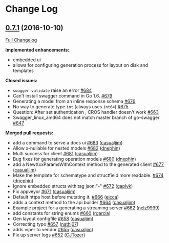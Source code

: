 # Change Log

## [0.7.1](https://github.com/syndbg/go-swagger/tree/0.7.1) (2016-10-10)
[Full Changelog](https://github.com/syndbg/go-swagger/compare/0.7.0...0.7.1)

**Implemented enhancements:**

- embedded ui
- allows for configuring generation process for layout on disk and templates

**Closed issues:**

- `swagger validate` raise an error [\#684](https://github.com/syndbg/go-swagger/issues/684)
- Can't install swagger command in Go 1.6. [\#679](https://github.com/syndbg/go-swagger/issues/679)
- Generating a model from an inline response schema [\#676](https://github.com/syndbg/go-swagger/issues/676)
- No way to generate type `int` \(always uses `int64`\) [\#675](https://github.com/syndbg/go-swagger/issues/675)
- Question: After set authentication , CROS handler doesn't work [\#663](https://github.com/syndbg/go-swagger/issues/663)
- Swagger\_linux\_amd64 does not match master branch of go-swagger [\#647](https://github.com/syndbg/go-swagger/issues/647)

**Merged pull requests:**

- add a command to serve a docs ui [\#683](https://github.com/syndbg/go-swagger/pull/683) ([casualjim](https://github.com/casualjim))
- Allow x-nullable for nested models [\#682](https://github.com/syndbg/go-swagger/pull/682) ([dnephin](https://github.com/dnephin))
- Multi success for client [\#681](https://github.com/syndbg/go-swagger/pull/681) ([casualjim](https://github.com/casualjim))
- Bug fixes for generating operation models [\#680](https://github.com/syndbg/go-swagger/pull/680) ([dnephin](https://github.com/dnephin))
- add a NewXxxParamsWithContext method to the generated client [\#677](https://github.com/syndbg/go-swagger/pull/677) ([casualjim](https://github.com/casualjim))
- Make the template for schematype and structfield  more readable. [\#674](https://github.com/syndbg/go-swagger/pull/674) ([dnephin](https://github.com/dnephin))
- Ignore embedded structs with tag json:"-" [\#672](https://github.com/syndbg/go-swagger/pull/672) ([gaplyk](https://github.com/gaplyk))
- Fix appveyor [\#671](https://github.com/syndbg/go-swagger/pull/671) ([casualjim](https://github.com/casualjim))
- Default https host before mutating it. [\#666](https://github.com/syndbg/go-swagger/pull/666) ([eicca](https://github.com/eicca))
- adds a context method to the api builder [\#664](https://github.com/syndbg/go-swagger/pull/664) ([casualjim](https://github.com/casualjim))
- Example project for a generating a streaming server [\#662](https://github.com/syndbg/go-swagger/pull/662) ([nelz9999](https://github.com/nelz9999))
- add constants for string enums [\#660](https://github.com/syndbg/go-swagger/pull/660) ([rgarcia](https://github.com/rgarcia))
- Gen layout configfile [\#658](https://github.com/syndbg/go-swagger/pull/658) ([casualjim](https://github.com/casualjim))
- Correcting typo [\#657](https://github.com/syndbg/go-swagger/pull/657) ([nathj07](https://github.com/nathj07))
- adds viper to vendor [\#655](https://github.com/syndbg/go-swagger/pull/655) ([casualjim](https://github.com/casualjim))
- Fix up server logs [\#652](https://github.com/syndbg/go-swagger/pull/652) ([CJTozer](https://github.com/CJTozer))

